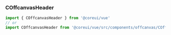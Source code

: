 ### COffcanvasHeader

```jsx
import { COffcanvasHeader } from '@coreui/vue'
// or
import COffcanvasHeader from '@coreui/vue/src/components/offcanvas/COffcanvasHeader'
```
